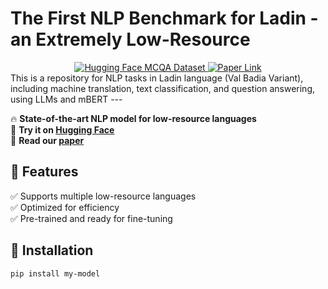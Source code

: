 # The First NLP Benchmark for Ladin - an Extremely Low-Resource
<div align="center">
  <a href="https://huggingface.co/datasets/ulinnuha/mcqa_ladin_italian">
    <img src="https://img.shields.io/badge/HuggingFace-MCQADataset-yellow" alt="Hugging Face MCQA Dataset">
  </a>
  <a href="https://arxiv.org/abs/XXXX.XXXXX">
    <img src="https://img.shields.io/badge/Paper-arXiv-red" alt="Paper Link">
  </a>
</div>
This is a repository for NLP tasks in Ladin language (Val Badia Variant), including machine translation, text classification, and question answering, using LLMs and mBERT
---

🔥 **State-of-the-art NLP model for low-resource languages**  
🔗 **Try it on [Hugging Face](https://huggingface.co/my-model)**  
📄 **Read our [paper](https://arxiv.org/abs/XXXX.XXXXX)**  

## 📌 Features
✅ Supports multiple low-resource languages  
✅ Optimized for efficiency  
✅ Pre-trained and ready for fine-tuning  

## 🚀 Installation
```bash
pip install my-model

